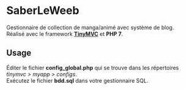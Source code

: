 # SaberLeWeeb
Gestionnaire de collection de manga/animé avec système de blog. <br />
Réalisé avec le framework **[TinyMVC](http://www.tinymvc.com/)** et **PHP 7**.

## Usage
Éditer le fichier **config_global.php** qui se trouve dans les répertoires *tinymvc > myapp > configs*. <br />
Exécutez le fichier **bdd.sql** dans votre gestionnaire SQL.